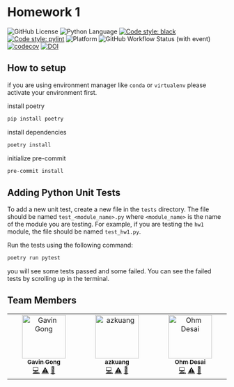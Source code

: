 # Homework 1

![GitHub License](https://img.shields.io/github/license/ncsu-csc510-25spring/hw1)
![Python Language](https://img.shields.io/badge/Language-Python-blue)
[![Code style: black](https://img.shields.io/badge/code%20style-black-000000.svg)](https://github.com/psf/black)
[![Code style: pylint](https://img.shields.io/badge/code%20style-pylint-yellowgreen)](https://pylint.pycqa.org/)
![Platform](https://img.shields.io/badge/Platform-ArchLinux-fedcba)
![GitHub Workflow Status (with event)](https://img.shields.io/github/actions/workflow/status/ncsu-csc510-25spring/hw1/.github/workflows/poetry-pytest.yml)
[![codecov](https://codecov.io/gh/ncsu-csc510-25spring/hw1/graph/badge.svg?token=UYR1AABQ80)](https://codecov.io/gh/ncsu-csc510-25spring/hw1)
[![DOI](https://zenodo.org/badge/913940479.svg)](https://doi.org/10.5281/zenodo.14665061)

## How to setup

if you are using environment manager like `conda` or `virtualenv` please activate your environment first.

install poetry

```bash
pip install poetry
```

install dependencies

```bash
poetry install
```

initialize pre-commit

```bash
pre-commit install
```

## Adding Python Unit Tests

To add a new unit test, create a new file in the `tests` directory. The file should be named `test_<module_name>.py` where `<module_name>` is the name of the module you are testing. For example, if you are testing the `hw1` module, the file should be named `test_hw1.py`.

Run the tests using the following command:

```bash
poetry run pytest
```

you will see some tests passed and some failed. You can see the failed tests by scrolling up in the terminal.

## Team Members

<!-- ALL-CONTRIBUTORS-LIST:START - Do not remove or modify this section -->
<!-- prettier-ignore-start -->
<!-- markdownlint-disable -->
<table>
  <tbody>
    <tr>
      <td align="center" valign="top" width="14.28%"><a href="https://www.gong.host"><img src="https://avatars.githubusercontent.com/u/33346934?v=4?s=100" width="100px;" alt="Gavin Gong"/><br /><sub><b>Gavin Gong</b></sub></a><br /><a href="https://github.com/csc510g12/hw1/commits?author=visualDust" title="Code">💻</a> <a href="https://github.com/csc510g12/hw1/commits?author=visualDust" title="Tests">⚠️</a> <a href="https://github.com/csc510g12/hw1/commits?author=visualDust" title="Documentation">📖</a></td>
      <td align="center" valign="top" width="14.28%"><a href="https://github.com/azkuang"><img src="https://avatars.githubusercontent.com/u/117621443?v=4?s=100" width="100px;" alt="azkuang"/><br /><sub><b>azkuang</b></sub></a><br /><a href="https://github.com/csc510g12/hw1/commits?author=azkuang" title="Code">💻</a> <a href="https://github.com/csc510g12/hw1/commits?author=azkuang" title="Tests">⚠️</a> <a href="https://github.com/csc510g12/hw1/commits?author=azkuang" title="Documentation">📖</a></td>
      <td align="center" valign="top" width="14.28%"><a href="https://github.com/odesai840"><img src="https://avatars.githubusercontent.com/u/77876944?v=4?s=100" width="100px;" alt="Ohm Desai"/><br /><sub><b>Ohm Desai</b></sub></a><br /><a href="https://github.com/csc510g12/hw1/commits?author=odesai840" title="Code">💻</a> <a href="https://github.com/csc510g12/hw1/commits?author=odesai840" title="Tests">⚠️</a> <a href="https://github.com/csc510g12/hw1/commits?author=odesai840" title="Documentation">📖</a></td>
    </tr>
  </tbody>
</table>

<!-- markdownlint-restore -->
<!-- prettier-ignore-end -->

<!-- ALL-CONTRIBUTORS-LIST:END -->
